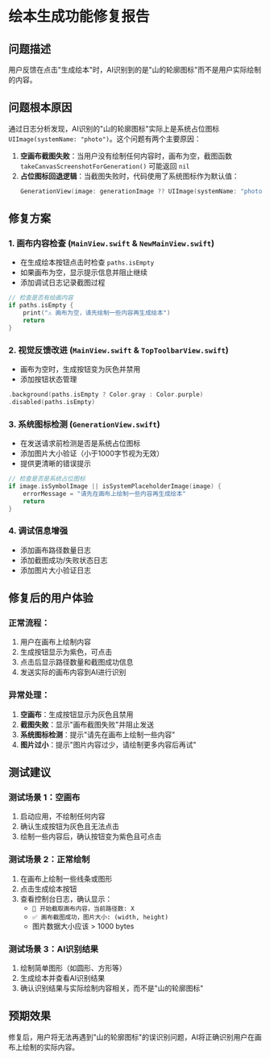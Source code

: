 # 绘本生成功能修复报告

## 问题描述
用户反馈在点击"生成绘本"时，AI识别到的是"山的轮廓图标"而不是用户实际绘制的内容。

## 问题根本原因
通过日志分析发现，AI识别的"山的轮廓图标"实际上是系统占位图标 `UIImage(systemName: "photo")`。这个问题有两个主要原因：

1. **空画布截图失败**：当用户没有绘制任何内容时，画布为空，截图函数 `takeCanvasScreenshotForGeneration()` 可能返回 `nil`
2. **占位图标回退逻辑**：当截图失败时，代码使用了系统图标作为默认值：
   ```swift
   GenerationView(image: generationImage ?? UIImage(systemName: "photo") ?? UIImage())
   ```

## 修复方案

### 1. 画布内容检查 (`MainView.swift` & `NewMainView.swift`)
- 在生成绘本按钮点击时检查 `paths.isEmpty`
- 如果画布为空，显示提示信息并阻止继续
- 添加调试日志记录截图过程

```swift
// 检查是否有绘画内容
if paths.isEmpty {
    print("⚠️ 画布为空，请先绘制一些内容再生成绘本")
    return
}
```

### 2. 视觉反馈改进 (`MainView.swift` & `TopToolbarView.swift`)
- 画布为空时，生成按钮变为灰色并禁用
- 添加按钮状态管理

```swift
.background(paths.isEmpty ? Color.gray : Color.purple)
.disabled(paths.isEmpty)
```

### 3. 系统图标检测 (`GenerationView.swift`)
- 在发送请求前检测是否是系统占位图标
- 添加图片大小验证（小于1000字节视为无效）
- 提供更清晰的错误提示

```swift
// 检查是否是系统占位图标
if image.isSymbolImage || isSystemPlaceholderImage(image) {
    errorMessage = "请先在画布上绘制一些内容再生成绘本"
    return
}
```

### 4. 调试信息增强
- 添加画布路径数量日志
- 添加截图成功/失败状态日志
- 添加图片大小验证日志

## 修复后的用户体验

### 正常流程：
1. 用户在画布上绘制内容
2. 生成按钮显示为紫色，可点击
3. 点击后显示路径数量和截图成功信息
4. 发送实际的画布内容到AI进行识别

### 异常处理：
1. **空画布**：生成按钮显示为灰色且禁用
2. **截图失败**：显示"画布截图失败"并阻止发送
3. **系统图标检测**：提示"请先在画布上绘制一些内容"
4. **图片过小**：提示"图片内容过少，请绘制更多内容后再试"

## 测试建议

### 测试场景 1：空画布
1. 启动应用，不绘制任何内容
2. 确认生成按钮为灰色且无法点击
3. 绘制一些内容后，确认按钮变为紫色且可点击

### 测试场景 2：正常绘制
1. 在画布上绘制一些线条或图形
2. 点击生成绘本按钮
3. 查看控制台日志，确认显示：
   - `🎨 开始截取画布内容，当前路径数: X`
   - `✅ 画布截图成功，图片大小: (width, height)`
   - 图片数据大小应该 > 1000 bytes

### 测试场景 3：AI识别结果
1. 绘制简单图形（如圆形、方形等）
2. 生成绘本并查看AI识别结果
3. 确认识别结果与实际绘制内容相关，而不是"山的轮廓图标"

## 预期效果
修复后，用户将无法再遇到"山的轮廓图标"的误识别问题，AI将正确识别用户在画布上绘制的实际内容。 